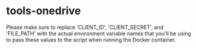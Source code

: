 # tools-onedrive

Please make sure to replace 'CLIENT_ID', 'CLIENT_SECRET', and 'FILE_PATH' with the actual environment variable names that you'll be using to pass these values to the script when running the Docker container.
